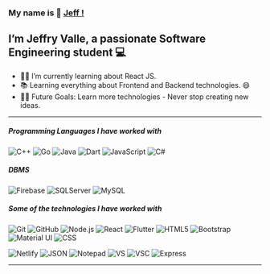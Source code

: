 
<!--
**JeffryValle/JeffryValle** is a ✨ _special_ ✨ repository because its `README.md` (this file) appears on your GitHub profile.

Here are some ideas to get you started:

- 🔭 I’m currently working on ...
- 🌱 I’m currently learning ...
- 👯 I’m looking to collaborate on ...
- 🤔 I’m looking for help with ...
- 💬 Ask me about ...
- 📫 How to reach me: ...
- 😄 Pronouns: ...
- ⚡ Fun fact: ...
-->



<h3> My name is 👋 <a href="https://github.com/JeffryValle/JeffryValle/">Jeff !</a></h3>
<!-- <img align="right" alt="GIF" height="100px" src="https://media4.giphy.com/media/v1.Y2lkPTc5MGI3NjExOTUxenZ2emtrc3Jhc3diaWh3dTJxcTFpbzJqeXBuNG5iNmw4YmFyYSZlcD12MV9pbnRlcm5hbF9naWZfYnlfaWQmY3Q9Zw/3o7aCTfyhYawdOXcFW/giphy.gif" /> -->
<h2 style="text-decoration: none;" >I’m Jeffry Valle, a passionate Software Engineering student 💻 </h2>
<ul>
<li>👨‍💻 I’m currently learning about React JS.</li>
<li>📚 Learning everything about Frontend and Backend technologies. 😄</li>
<li>💪🏼 Future Goals: Learn more technologies - Never stop creating new ideas.</li>
</ul>
<hr>
<h5 id="languages-i-use">Programming Languages I have worked with</h5>
<p>
<img src="https://img.shields.io/badge/C++-%2300599C.svg?logo=c%2B%2B&logoColor=white" alt="C++">
<img src="https://img.shields.io/badge/Go-%2300ADD8.svg?&logo=go&logoColor=white" alt="Go">
<img src="https://img.shields.io/badge/Java-%23ED8B00.svg?logo=openjdk&logoColor=white" alt="Java">
<img src="https://img.shields.io/badge/Dart-%230175C2.svg?logo=dart&logoColor=white" alt="Dart">
<img src="https://img.shields.io/badge/JavaScript-F7DF1E?logo=javascript&logoColor=000" alt="JavaScript">
<img src="https://custom-icon-badges.demolab.com/badge/C%23-%23239120.svg?logo=cshrp&logoColor=white" alt="C#">
</p>

<h5 id="some-of-the-technologies-i-have-worked-with">DBMS</h5>
<p>
<img src="https://img.shields.io/badge/Firebase-039BE5?logo=Firebase&logoColor=white" alt="Firebase">
<img src="https://custom-icon-badges.demolab.com/badge/Microsoft%20SQL%20Server-CC2927?logo=mssqlserver-white&logoColor=white" alt="SQLServer">
<img src="https://img.shields.io/badge/MySQL-4479A1?logo=mysql&logoColor=fff" alt="MySQL">
</p>

<h5 id="some-of-the-technologies-i-have-worked-with">Some of the technologies I have worked with</h5>
<p>
 <img src="https://img.shields.io/badge/Git-F05032?logo=git&logoColor=fff" alt="Git">
<img src="https://img.shields.io/badge/-GitHub-222222?style=flat&amp;logo=github&amp;logoColor=181717" alt="GitHub">
<img src="https://img.shields.io/badge/Node.js-6DA55F?logo=node.js&logoColor=white" alt="Node.js">
<img src="https://img.shields.io/badge/-React-222222?style=flat&amp;logo=React&amp;logoColor=61DAFB" alt="React">
<img src="https://img.shields.io/badge/Flutter-02569B?logo=flutter&logoColor=fff" alt="Flutter">
<img src="https://img.shields.io/badge/HTML-%23E34F26.svg?logo=html5&logoColor=white" alt="HTML5">
<img src="https://img.shields.io/badge/Bootstrap-7952B3?logo=bootstrap&logoColor=fff" alt="Bootstrap">
<img src="https://img.shields.io/badge/Material-UI-222222?style=flat-square&amp;logo=materialui" alt="Material UI">
<img src="https://img.shields.io/badge/CSS-639?logo=css&logoColor=fff" alt="CSS">
<br>
</p>
<p>
<img src="https://img.shields.io/badge/Netlify-%23000000.svg?logo=netlify&logoColor=#00C7B7" alt="Netlify">
<img src="https://img.shields.io/badge/JSON-000?logo=json&logoColor=fff" alt="JSON">
<img src="https://img.shields.io/badge/Notepad++-90E59A.svg?&logo=notepad%2b%2b&logoColor=black" alt="Notepad">
<img src="https://custom-icon-badges.demolab.com/badge/Visual%20Studio-5C2D91.svg?&logo=visualstudio&logoColor=white" alt="VS">
<img src="https://custom-icon-badges.demolab.com/badge/Visual%20Studio%20Code-0078d7.svg?logo=vsc&logoColor=white" alt="VSC">
<img src="https://img.shields.io/badge/Express.js-%23404d59.svg?logo=express&logoColor=%2361DAFB" alt="Express">
</p>
<hr>
